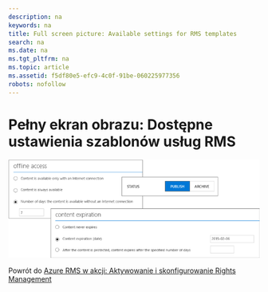 ```yaml
---
description: na
keywords: na
title: Full screen picture: Available settings for RMS templates
search: na
ms.date: na
ms.tgt_pltfrm: na
ms.topic: article
ms.assetid: f5df80e5-efc9-4c0f-91be-060225977356
robots: nofollow
---
```

# Pełny ekran obrazu: Dostępne ustawienia szablon&#243;w usług RMS
![](../Image/AzRMS_TemplatesSettings.png)

Powrót do [Azure RMS w akcji: Aktywowanie i skonfigurowanie Rights Management](http://technet.microsoft.com/library/jj585026.aspx)

